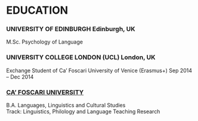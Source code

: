 
# EDUCATION

### UNIVERSITY OF EDINBURGH	Edinburgh, UK
M.Sc. Psychology of Language	

### UNIVERSITY COLLEGE LONDON (UCL)	London, UK
Exchange Student of Ca’ Foscari University of Venice (Erasmus+)	Sep 2014 – Dec 2014

### [CA’ FOSCARI UNIVERSITY](https://www.unive.it/)
B.A. Languages, Linguistics and Cultural Studies	
Track: Linguistics, Philology and Language Teaching Research	


